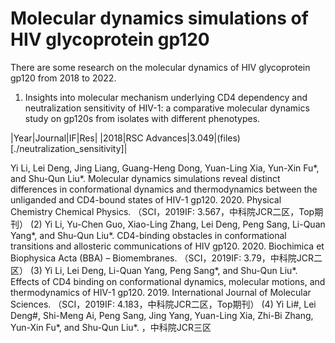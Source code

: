 # Molecular dynamics simulations of HIV glycoprotein gp120

There are some research on the molecular dynamics of HIV glycoprotein gp120 from 2018 to 2022.

1. Insights into molecular mechanism underlying CD4 dependency and neutralization sensitivity of HIV-1: a comparative molecular dynamics study on gp120s from isolates with different phenotypes.

|Year|Journal|IF|Res|
|2018|RSC Advances|3.049|(files)[./neutralization_sensitivity]|


 Yi Li, Lei Deng, Jing Liang, Guang-Heng Dong, Yuan-Ling Xia, Yun-Xin Fu*, and Shu-Qun Liu*. Molecular dynamics simulations reveal distinct differences in conformational dynamics and thermodynamics between the unliganded and CD4-bound states of HIV-1 gp120. 2020. Physical Chemistry Chemical Physics.
（SCI，2019IF: 3.567，中科院JCR二区，Top期刊）
(2) Yi Li, Yu-Chen Guo, Xiao-Ling Zhang, Lei Deng, Peng Sang, Li-Quan Yang*, and Shu-Qun Liu*. CD4-binding obstacles in conformational transitions and allosteric communications of HIV gp120. 2020. Biochimica et Biophysica Acta (BBA) – Biomembranes.
（SCI，2019IF: 3.79，中科院JCR二区）
(3) Yi Li, Lei Deng, Li-Quan Yang, Peng Sang*, and Shu-Qun Liu*. Effects of CD4 binding on conformational dynamics, molecular motions, and thermodynamics of HIV-1 gp120. 2019. International Journal of Molecular Sciences.
（SCI，2019IF: 4.183，中科院JCR二区，Top期刊）
(4) Yi Li#, Lei Deng#, Shi-Meng Ai, Peng Sang, Jing Yang, Yuan-Ling Xia, Zhi-Bi Zhang, Yun-Xin Fu*, and Shu-Qun Liu*. ，中科院JCR三区
